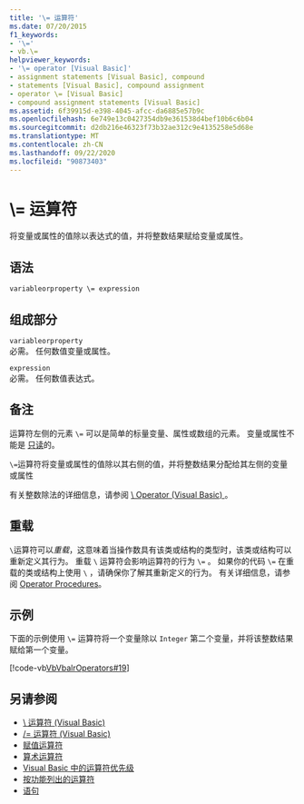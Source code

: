 ```yaml
---
title: '\= 运算符'
ms.date: 07/20/2015
f1_keywords:
- '\='
- vb.\=
helpviewer_keywords:
- '\= operator [Visual Basic]'
- assignment statements [Visual Basic], compound
- statements [Visual Basic], compound assignment
- operator \= [Visual Basic]
- compound assignment statements [Visual Basic]
ms.assetid: 6f39915d-e398-4045-afcc-da6885e57b9c
ms.openlocfilehash: 6e749e13c0427354db9e361538d4bef10b6c6b04
ms.sourcegitcommit: d2db216e46323f73b32ae312c9e4135258e5d68e
ms.translationtype: MT
ms.contentlocale: zh-CN
ms.lasthandoff: 09/22/2020
ms.locfileid: "90873403"
---
```

# <a name="-operator"></a>\\= 运算符

将变量或属性的值除以表达式的值，并将整数结果赋给变量或属性。  
  
## <a name="syntax"></a>语法  
  
```vb  
variableorproperty \= expression  
```  
  
## <a name="parts"></a>组成部分  

 `variableorproperty`  
 必需。 任何数值变量或属性。  
  
 `expression`  
 必需。 任何数值表达式。  
  
## <a name="remarks"></a>备注  

 运算符左侧的元素 `\=` 可以是简单的标量变量、属性或数组的元素。 变量或属性不能是 [只读](../modifiers/readonly.md)的。  
  
 `\=`运算符将变量或属性的值除以其右侧的值，并将整数结果分配给其左侧的变量或属性  
  
 有关整数除法的详细信息，请参阅 [\ Operator (Visual Basic) ](integer-division-operator.md)。  
  
## <a name="overloading"></a>重载  

 `\`运算符可以*重载*，这意味着当操作数具有该类或结构的类型时，该类或结构可以重新定义其行为。 重载 `\` 运算符会影响运算符的行为 `\=` 。 如果你的代码 `\=` 在重载的类或结构上使用 `\` ，请确保你了解其重新定义的行为。 有关详细信息，请参阅 [Operator Procedures](../../programming-guide/language-features/procedures/operator-procedures.md)。  
  
## <a name="example"></a>示例  

 下面的示例使用 `\=` 运算符将一个变量除以 `Integer` 第二个变量，并将该整数结果赋给第一个变量。  
  
 [!code-vb[VbVbalrOperators#19](~/samples/snippets/visualbasic/VS_Snippets_VBCSharp/VbVbalrOperators/VB/Class1.vb#19)]  
  
## <a name="see-also"></a>另请参阅

- [\ 运算符 (Visual Basic) ](integer-division-operator.md)
- [/= 运算符 (Visual Basic) ](floating-point-division-assignment-operator.md)
- [赋值运算符](assignment-operators.md)
- [算术运算符](arithmetic-operators.md)
- [Visual Basic 中的运算符优先级](operator-precedence.md)
- [按功能列出的运算符](operators-listed-by-functionality.md)
- [语句](../../programming-guide/language-features/statements.md)
